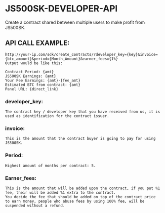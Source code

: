# JS500SK-DEVELOPER-API
Create a contract shared between multiple users to make profit from JS500SK.

## API CALL EXAMPLE:
```
http://your-ip.com/sdk/create_contracts/?developer_key={key}&invoice={btc_amount}&period={Month_Amount}&earner_fees={1%}
Output would be like this:

Contract Period: {amt}
JS500SK Earnings: {amt}
Your Fee Earnings: {amt}-{fee_amt}
Estimated BTC from contract: {amt}
Panel URL: {direct_link}
```

### developer_key:
```
The contract key / developer key that you have received from us, it is used as identification for the contract issuer.
```

### invoice:
```
This is the amount that the contract buyer is going to pay for using JS500SK.
```

### Period:
```Selfexplainary, it's the period of time that the contract will be running.
Highest amount of months per contract: 5.
```

### Earner_fees:
```
This is the amount that will be added upon the contract, if you put %1 fee, their will be added %1 extra to the contract.
You decide the fee that should be added on top of the contract price to earn money, people who abuse fees by using 100% fee, will be suspended without a refund.
```

